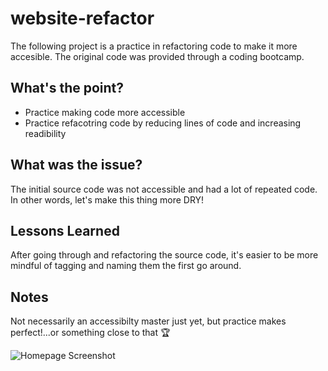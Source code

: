 # website-refactor
The following project is a practice in refactoring code to make it more accesible. The original code was provided through a coding bootcamp.

## What's the point?
* Practice making code more accessible
* Practice refacotring code by reducing lines of code and increasing readibility

## What was the issue?
The initial source code was not accessible and had a lot of repeated code. In other words, let's make this thing more DRY!

## Lessons Learned
After going through and refactoring the source code, it's easier to be more mindful of tagging and naming them the first go around.

## Notes
Not necessarily an accessibilty master just yet, but practice makes perfect!...or something close to that 🏆

![Homepage Screenshot](/assets/images/Homepage-screenshot.PNG)